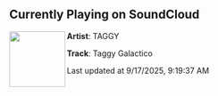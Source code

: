 ## Currently Playing on SoundCloud

[<img align="left" width="100" src="https://i1.sndcdn.com/artworks-000094253246-w1e4ko-t500x500.jpg">](https://soundcloud.com/steven-mctaggart/taggy-galactico)

**Artist**: TAGGY 

**Track**: Taggy Galactico

Last updated at 9/17/2025, 9:19:37 AM
